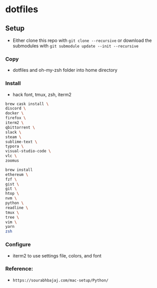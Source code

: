 # dotfiles

## Setup
- Either clone this repo with `git clone --recursive` or download the submodules
  with `git submodule update --init --recursive`
### Copy
- dotfiles and oh-my-zsh folder into home directory

### Install
- hack font, tmux, zsh, iterm2
```bash
brew cask install \
discord \
docker \
firefox \
iterm2 \
qbittorrent \
slack \
steam \
sublime-text \
typora \
visual-studio-code \
vlc \
zoomus
```

```bash
brew install
ethereum \
fzf \
gist \
git \
htop \
nvm \
python \
readline \
tmux \
tree \
vim \
yarn
zsh
```

### Configure
- iterm2 to use settings file, colors, and font

### Reference:
- `https://sourabhbajaj.com/mac-setup/Python/`
